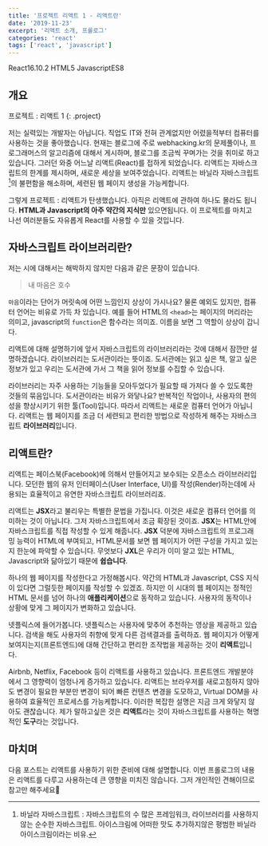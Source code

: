 ```yaml
---
title: '프로젝트 리액트 1 - 리액트란'
date: '2019-11-23'
excerpt: '리액트 소개, 프롤로그'
categories: 'react'
tags: ['react', 'javascript']
---
```


<!-- Post ID : ACIqupI3Kk -->

<!--Language Button HTML -->
<span><a class="React"><i class="fab fa-react"></i> React</a><a class="ReactVer">16.10.2</a></span>  <span><a class="HTML"><i class="fab fa-html5"></i> HTML</a><a class="HTMLVer">5</a></span>  <span><a class="Javascript"><i class="fab fa-js-square"></i> Javascript</a><a class="Javascriptver">ES8</a></span> 
<!--Language Button HTML -->

<!-- Main content-->
## 개요

프로젝트 : 리액트 1
{: .project}


<style>
    .project{
        text-align: center;
        font-family: 'Black Han Sans', sans-serif;
        font-size: 40px !important;
        margin-bottom: -2px !important;
    }
</style>


저는 실력있는 개발자는 아닙니다. 직업도 IT와 전혀 관계없지만 어렸을적부터 컴퓨터를 사용하는 것을 좋아했습니다. 현재는 블로그에 주로 webhacking.kr의 문제풀이나, 프로그래머스의 알고리즘에 대해서 게시하며, 블로그를 조금씩 꾸며가는 것을 취미로 하고 있습니다. 그러던 와중 어느날 리액트(React)를 접하게 되었습니다. 리액트는 자바스크립트의 한계를 제시하며, 새로운 세상을 보여주었습니다. 리액트는 바닐라 자바스크립트[^1]의 불편함을 해소하며, 세련된 웹 페이지 생성을 가능케합니다. 

그렇게 프로젝트 : 리액트가 탄생했습니다. 아직은 리액트에 관하여 하나도 몰라도 됩니다. **HTML과 Javascript의 아주 약간의 지식만** 있으면됩니다. 이 프로젝트를 마치고 나선 여러분들도 자유롭게 React를 사용할 수 있을 것입니다.

## 자바스크립트 라이브러리란?

저는 시에 대해서는 해박하지 않지만 다음과 같은 문장이 있습니다.

> 내 마음은 호수

`마음`이라는 단어가 머릿속에 어떤 느낌인지 상상이 가시나요? 물론 예외도 있지만, 컴퓨터 언어는 비유로 가득 차 있습니다. 예를 들어 HTML의 `<head>`는 페이지의 머리라는 의미고, javascript의 `function`은 함수라는 의미죠. 이름을 보면 그 역할이 상상이 갑니다. 

리액트에 대해 설명하기에 앞서 자바스크립트의 라이브러리라는 것에 대해서 잠깐만 설명하겠습니다. 라이브러리는 도서관이라는 뜻이죠. 도서관에는 읽고 싶은 책, 알고 싶은 정보가 있고 우리는 도서관에 가서 그 책을 읽어 정보를 수집할 수 있습니다. 

라이브러리<i class="fas fa-book-open" style="color:brown;"></i>는 자주 사용하는 기능들을 모아두었다가 필요할 때 가져다 쓸 수 있도록한 것들의 묶음입니다. 도서관이라는 비유가 와닿나요? 반복적인 작업이나, 사용자의 편의성을 향상시키기 위한 툴(Tool)입니다. 따라서 리액트는 새로운 컴퓨터 언어가 아닙니다. 리액트는 웹 페이지를 조금 더 세련되고 편리한 방법으로 작성하게 해주는 자바스크립트 **라이브러리**입니다.

## 리액트란?

리액트는 페이스북(Facebook)에 의해서 만들어지고 보수되는 오픈소스 라이브러리입니다. 모던한 웹의 유저 인터페이스(User Interface, UI)를 작성(Render)하는데에 사용되는 효율적이고 유연한 자바스크립트 라이브러리죠.

리액트는 **JSX**라고 불리우는 특별한 문법을 가집니다. 이것은 새로운 컴퓨터 언어를 의미하는 것이 아닙니다. 그저 자바스크립트에서 조금 확장된 것이죠. **JSX**는 HTML안에 자바스크립트를 직접 작성할 수 있게 해줍니다. **JSX** 덕분에 자바스크립트의 프로그래밍 능력이 HTML에 부여되고, HTML문서를 보면 웹 페이지가 어떤 구성을 가지고 있는지 한눈에 파악할 수 있습니다. 무엇보다 **JXL**은 우리가 이미 알고 있는 HTML, Javascript와 닮아있기 때문에 **쉽습니다**.

하나의 웹 페이지를 작성한다고 가정해봅시다. 약간의 HTML과 Javascript, CSS 지식이 있다면 그럴듯한 페이지를 작성할 수 있겠죠. 하지만 이 시대의 웹 페이지는 정적인 HTML 문서를 넘어 하나의 **애플리케이션**으로 동작하고 있습니다. 사용자의 동작이나 상황에 맞게 그 페이지가 변화하고 있습니다. 

넷플릭스에 들어가봅니다. 넷플릭스는 사용자에 맞추어 추천하는 영상을 제공하고 있습니다. 검색을 해도 사용자의 취향에 맞게 다른 검색결과를 출력하죠. 웹 페이지가 어떻게 보여지는지(프론트엔드)에 대해 간단하고 편리한 조작법을 제공하는 것이 **리액트**입니다. 

Airbnb, Netflix, Facebook 등이 리액트를 사용하고 있습니다. 프론트엔드 개발분야에서 그 영향력이 엄청나게 증가하고 있습니다. 리액트는 브라우저를 새로고침하지 않아도 변경이 필요한 부분만 변경이 되어 빠른 컨텐츠 변경을 도모하고, Virtual DOM을 사용하여 효율적인 프로세스를 가능케합니다. 이러한 복잡한 설명은 지금 크게 와닿지 않아도 괜찮습니다. 제가 말하고싶은 것은 **리액트**라는 것이 자바스크립트를 사용하는 혁명적인 **도구**라는 것입니다.

## 마치며

다음 포스트는 리액트를 사용하기 위한 준비에 대해 설명합니다. 이번 프롤로그의 내용은 리액트를 다루고 사용하는데 큰 영향을 미치진 않습니다. 그저 개인적인 견해이므로 참고만 해주세요🔰




<!-- Main content-->

<!--Footnote -->
[^1]: 바닐라 자바스크립트 : 자바스크립트의 수 많은 프레임워크, 라이브러리를 사용하지 않는 순수한 자바스크립트. 아이스크림에 어떠한 맛도 추가하지않은 평범한 바닐라 아이스크림이라는 비유.
<!--Footnote -->

<link href="https://fonts.googleapis.com/css?family=Black+Han+Sans&display=swap" rel="stylesheet">